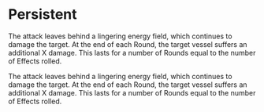 # Persistent

The attack leaves behind a lingering energy field, which continues to damage the target. At the end of each Round, the target vessel suffers an additional X damage. This lasts for a number of Rounds equal to the number of Effects rolled.

The attack leaves behind a lingering energy field, which continues to damage the target. At the end of each Round, the target vessel suffers an additional X damage. This lasts for a number of Rounds equal to the number of Effects rolled.

